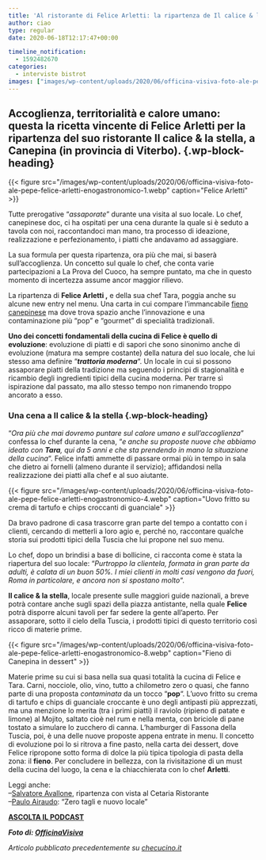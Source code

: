 ```yaml
---
title: 'Al ristorante di Felice Arletti: la ripartenza de Il calice & la stella'
author: ciao
type: regular
date: 2020-06-18T12:17:47+00:00

timeline_notification:
  - 1592482670
categories:
  - interviste bistrot
images: ["images/wp-content/uploads/2020/06/officina-visiva-foto-ale-pepe-felice-arletti-enogastronomico-6.webp"]
---
```

## Accoglienza, territorialità e calore umano: questa la ricetta vincente di Felice Arletti per la ripartenza del suo ristorante Il calice & la stella, a Canepina (in provincia di Viterbo).  {.wp-block-heading}


{{< figure src="/images/wp-content/uploads/2020/06/officina-visiva-foto-ale-pepe-felice-arletti-enogastronomico-1.webp" caption="Felice Arletti" >}}


Tutte prerogative &#8220;_assaporate_&#8221; durante una visita al suo locale. Lo chef, canepinese doc, ci ha ospitati per una cena durante la quale si è seduto a tavola con noi, raccontandoci man mano, tra processo di ideazione, realizzazione e perfezionamento, i piatti che andavamo ad assaggiare.

La sua formula per questa ripartenza, ora più che mai, si baserà sull&#8217;accoglienza. Un concetto sul quale lo chef, che conta varie partecipazioni a La Prova del Cuoco, ha sempre puntato, ma che in questo momento di incertezza assume ancor maggior rilievo. 

La ripartenza di **Felice Arletti ,** e della sua chef Tara, poggia anche su alcune new entry nel menu. Una carta in cui compare l&#8217;immancabile <a rel="noreferrer noopener" href="https://www.mytuscia.com/fieno-canepina.html" target="_blank">fieno canepinese</a> ma dove trova spazio anche l&#8217;innovazione e una contaminazione più &#8220;pop&#8221; e &#8220;gourmet&#8221; di specialità tradizionali. 

**Uno dei concetti fondamentali della cucina di Felice è quello di evoluzione**: evoluzione di piatti e di sapori che sono sinonimo anche di evoluzione (matura ma sempre costante) della natura del suo locale, che lui stesso ama definire &#8220;_**trattoria moderna**_&#8220;. Un locale in cui si possono assaporare piatti della tradizione ma seguendo i principi di stagionalità e ricambio degli ingredienti tipici della cucina moderna. Per trarre sì ispirazione dal passato, ma allo stesso tempo non rimanendo troppo ancorato a esso. 

### Una cena a Il calice & la stella {.wp-block-heading}

&#8220;_Ora più che mai dovremo puntare sul calore umano e sull&#8217;accoglienza_&#8221; confessa lo chef durante la cena, &#8220;_e anche su proposte nuove che abbiamo ideato con **Tara**, qui da 5 anni e che sta prendendo in mano la situazione della cucina_&#8220;. Felice infatti ammette di passare ormai più in tempo in sala che dietro ai fornelli (almeno durante il servizio); affidandosi nella realizzazione dei piatti alla chef e al suo aiutante.


{{< figure src="/images/wp-content/uploads/2020/06/officina-visiva-foto-ale-pepe-felice-arletti-enogastronomico-4.webp" caption="Uovo fritto su crema di tartufo e chips croccanti di guanciale" >}}


Da bravo padrone di casa trascorre gran parte del tempo a contatto con i clienti, cercando di metterli a loro agio e, perché no, raccontare qualche storia sui prodotti tipici della Tuscia che lui propone nel suo menu.

Lo chef, dopo un brindisi a base di bollicine, ci racconta come è stata la riapertura del suo locale: &#8220;_Purtroppo la clientela, formata in gran parte da adulti, è calata di un buon 50%. I miei clienti in molti casi vengono da fuori,_ _Roma in particolare,_ _e ancora non si spostano molto_&#8220;. 

**Il calice & la stella**, locale presente sulle maggiori guide nazionali, a breve potrà contare anche sugli spazi della piazza antistante, nella quale **Felice** potrà disporre alcuni tavoli per far sedere la gente all&#8217;aperto. Per assaporare, sotto il cielo della Tuscia, i prodotti tipici di questo territorio così ricco di materie prime.


{{< figure src="/images/wp-content/uploads/2020/06/officina-visiva-foto-ale-pepe-felice-arletti-enogastronomico-8.webp" caption="Fieno di Canepina in dessert" >}}


Materie prime su cui si basa nella sua quasi totalità la cucina di Felice e Tara. Carni, nocciole, olio, vino, tutto a chilometro zero o quasi, che fanno parte di una proposta _contaminata_ da un tocco &#8220;**pop**&#8220;. L&#8217;uovo fritto su crema di tartufo e chips di guanciale croccante è uno degli antipasti più apprezzati, ma una menzione lo merita (tra i primi piatti) il raviolo (ripieno di patate e limone) al Mojito, saltato cioè nel rum e nella menta, con briciole di pane tostato a simulare lo zucchero di canna. L&#8217;hamburger di Fassona della Tuscia, poi, è una delle nuove proposte appena entrate in menu. Il concetto di evoluzione poi lo si ritrova a fine pasto, nella carta dei dessert, dove Felice ripropone sotto forma di dolce la più tipica tipologia di pasta della zona: il **fieno**. Per concludere in bellezza, con la rivisitazione di un must della cucina del luogo, la cena e la chiacchierata con lo chef **Arletti**.

Leggi anche:  
&#8211;<a href="https://aleepepe.com/2020/06/12/terrazza-cetaria-ristorante-avallone/" target="_blank" rel="noreferrer noopener">Salvatore Avallone</a>, ripartenza con vista al Cetaria Ristorante  
&#8211;<a href="https://aleepepe.com/2020/06/01/paulo-airaudo/" target="_blank" rel="noreferrer noopener">Paulo Airaudo</a>: &#8220;Zero tagli e nuovo locale&#8221;

<p class="has-text-align-center">
  <a rel="noreferrer noopener" href="https://apple.co/352xcOm" target="_blank"><strong>ASCOLTA IL PODCAST</strong></a>
</p>

_**Foto di: <a rel="noreferrer noopener" href="https://www.officinavisiva.it/" target="_blank">OfficinaVisiva</a>**_

_Articolo pubblicato precedentemente su <a rel="noreferrer noopener" href="https://www.checucino.it/" target="_blank">checucino.it</a>_